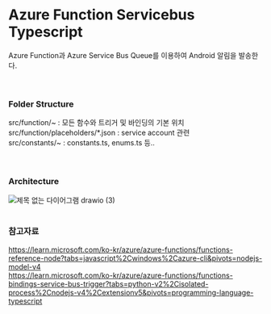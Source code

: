 # Azure Function Servicebus Typescript
Azure Function과 Azure Service Bus Queue를 이용하여 Android 알림을 발송한다.
<br>
<br>
<br>
### Folder Structure
src/function/~  : 모든 함수와 트리거 및 바인딩의 기본 위치<br>
src/function/placeholders/*.json : service account 관련<br>
src/constants/~ : constants.ts, enums.ts 등..<br>
<br>
<br>
### Architecture
![제목 없는 다이어그램 drawio (3)](https://github.com/user-attachments/assets/efda6bd0-62de-4e53-bea1-68877e291ec2)
<br>
<br>
### 참고자료
https://learn.microsoft.com/ko-kr/azure/azure-functions/functions-reference-node?tabs=javascript%2Cwindows%2Cazure-cli&pivots=nodejs-model-v4<br>
https://learn.microsoft.com/ko-kr/azure/azure-functions/functions-bindings-service-bus-trigger?tabs=python-v2%2Cisolated-process%2Cnodejs-v4%2Cextensionv5&pivots=programming-language-typescript<br>
